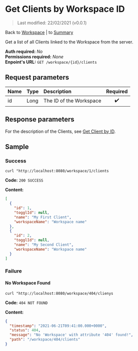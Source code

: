 # Get Clients by Workspace ID

> Last modified: 22/02/2021 (v0.0.1)

Back to [Workspace](../Workspace.md) | to [Summary](../../README.md)

Get a list of all Clients linked to the Workspace from the server.

**Auth required:** _No_  
**Permissions required:** _None_  
**Enpoint's URL:** `GET /workspace/{id}/clients`

## Request parameters

| Name | Type | Description | Required |
|:--|:--|:--|:--:|
| id | Long | The ID of the Workspace | ✔️ |

## Response parameters

For the description of the Clients, see [Get Client by ID](../Client/Get-Client-by-ID.md).

## Sample

### Success

```shell
curl "http://localhost:8080/workspace/1/clients
```

**Code:** `200 SUCCESS`

**Content:**

```json
[
  {
    "id": 1,
    "togglId": null,
    "name": "My First Client",
    "workspaceName": "Workspace name"
  },
  {
    "id": 2,
    "togglId": null,
    "name": "My Second Client",
    "workspaceName": "Workspace name"
  }
]
```

### Failure

#### No Workspace Found

```shell
curl "http://localhost:8080/workspace/404/clienys
```

**Code:** `404 NOT FOUND`

**Content:**

```json
{
  "timestamp": "2021-06-21T09:41:00.000+0000",
  "status": 404,
  "message": "No 'Workspace' with attribute '404' found!",
  "path": "/workspace/404/clients"
}
```